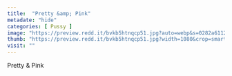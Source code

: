 ```yaml
---
title:  "Pretty &amp; Pink"
metadate: "hide"
categories: [ Pussy ]
image: "https://preview.redd.it/bvkb5htnqcp51.jpg?auto=webp&s=0282a61124f7759fdf31f5cad6c78b0587527e08"
thumb: "https://preview.redd.it/bvkb5htnqcp51.jpg?width=1080&crop=smart&auto=webp&s=34747be0c3d0c3344ac6ec161664fb223d5a0af0"
visit: ""
---
```

Pretty &amp; Pink
